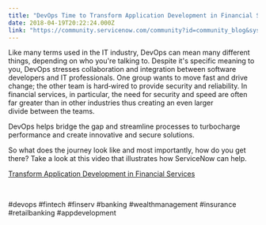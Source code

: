 ```yaml
---
title: "DevOps Time to Transform Application Development in Financial Services"
date: 2018-04-19T20:22:24.000Z
link: "https://community.servicenow.com/community?id=community_blog&sys_id=6708eb79db291f40852c7a9e0f9619f4"
---
```

<p>Like many terms used in the IT industry, DevOps can mean many different things, depending on who you&#39;re talking to. Despite it&#39;s specific meaning to you, DevOps stresses collaboration and integration between software developers and IT professionals. One group wants to move fast and drive change; the other team is hard‑wired to provide security and reliability. In financial services, in particular, the need for security and speed are often far greater than in other industries thus creating an even larger divide between the teams.</p>
<p>DevOps helps bridge the gap and streamline processes to turbocharge performance and create innovative and secure solutions.</p>
<p>So what does the journey look like and most importantly, how do you get there? Take a look at this video that illustrates how ServiceNow can help.</p>
<p><a href="https://www.youtube.com/watch?v&#61;xLmLZs-yCxY&amp;list&#61;PLtPPHGXv_Jpkc5UshPHvYa9hpLrsQjmY_&amp;index&#61;19" rel="nofollow">Transform Application Development in Financial Services</a></p>
<p> </p>
<p>#devops #fintech #finserv #banking #wealthmanagement #insurance #retailbanking #appdevelopment</p>